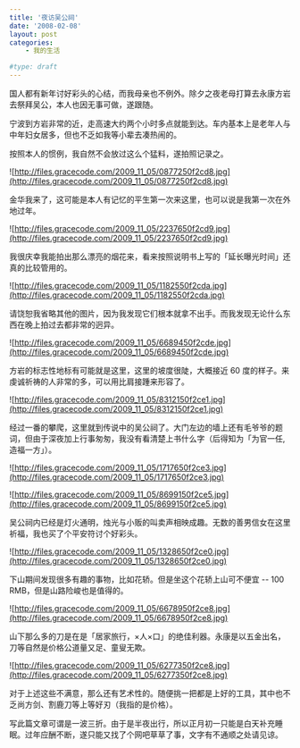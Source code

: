 ```yaml
---
title: '夜访吴公祠'
date: '2008-02-08'
layout: post
categories:
    - 我的生活

#type: draft
---
```


国人都有新年讨好彩头的心结，而我母亲也不例外。除夕之夜老母打算去永康方岩去祭拜吴公，本人也因无事可做，遂跟随。

宁波到方岩非常的近，走高速大约两个小时多点就能到达。车内基本上是老年人与中年妇女居多，但也不乏如我等小辈去凑热闹的。

按照本人的惯例，我自然不会放过这么个猛料，遂拍照记录之。

![http://files.gracecode.com/2009_11_05/0877250f2cd8.jpg](http://files.gracecode.com/2009_11_05/0877250f2cd8.jpg)

金华我来了，这可能是本人有记忆的平生第一次来这里，也可以说是我第一次在外地过年。

![http://files.gracecode.com/2009_11_05/2237650f2cd9.jpg](http://files.gracecode.com/2009_11_05/2237650f2cd9.jpg)

我很庆幸我能拍出那么漂亮的烟花来，看来按照说明书上写的「延长曝光时间」还真的比较管用的。

![http://files.gracecode.com/2009_11_05/1182550f2cda.jpg](http://files.gracecode.com/2009_11_05/1182550f2cda.jpg)

请饶恕我省略其他的图片，因为我发现它们根本就拿不出手。而我发现无论什么东西在晚上拍过去都非常的迥异。

![http://files.gracecode.com/2009_11_05/6689450f2cde.jpg](http://files.gracecode.com/2009_11_05/6689450f2cde.jpg)

方岩的标志性地标有可能就是这里，这里的坡度很陡，大概接近 60 度的样子。来虔诚祈祷的人非常的多，可以用比肩接踵来形容了。

![http://files.gracecode.com/2009_11_05/8312150f2ce1.jpg](http://files.gracecode.com/2009_11_05/8312150f2ce1.jpg)

经过一番的攀爬，这里就到传说中的吴公祠了。大门左边的墙上还有毛爷爷的题词，但由于深夜加上行事匆匆，我没有看清楚上书什么字（后得知为「为官一任,造福一方」）。

![http://files.gracecode.com/2009_11_05/1717650f2ce3.jpg](http://files.gracecode.com/2009_11_05/1717650f2ce3.jpg)

![http://files.gracecode.com/2009_11_05/8699150f2ce5.jpg](http://files.gracecode.com/2009_11_05/8699150f2ce5.jpg)

吴公祠内已经是灯火通明，烛光与小贩的叫卖声相映成趣。无数的善男信女在这里祈福，我也买了个平安符讨个好彩头。

![http://files.gracecode.com/2009_11_05/1328650f2ce0.jpg](http://files.gracecode.com/2009_11_05/1328650f2ce0.jpg)

下山期间发现很多有趣的事物，比如花轿。但是坐这个花轿上山可不便宜 -- 100 RMB，但是山路险峻也是值得的。

![http://files.gracecode.com/2009_11_05/6678950f2ce8.jpg](http://files.gracecode.com/2009_11_05/6678950f2ce8.jpg)

山下那么多的刀是在是「居家旅行，×人×口」的绝佳利器。永康是以五金出名，刀等自然是价格公道量又足、童叟无欺。

![http://files.gracecode.com/2009_11_05/6277350f2ce8.jpg](http://files.gracecode.com/2009_11_05/6277350f2ce8.jpg)

对于上述这些不满意，那么还有艺术性的。随便挑一把都是上好的工具，其中也不乏尚方剑、割鹿刀等上等好刃（我指的是价格）。

写此篇文章可谓是一波三折。由于是半夜出行，所以正月初一只能是白天补充睡眠。过年应酬不断，遂只能又找了个网吧草草了事，文字有不通顺之处请见谅。
